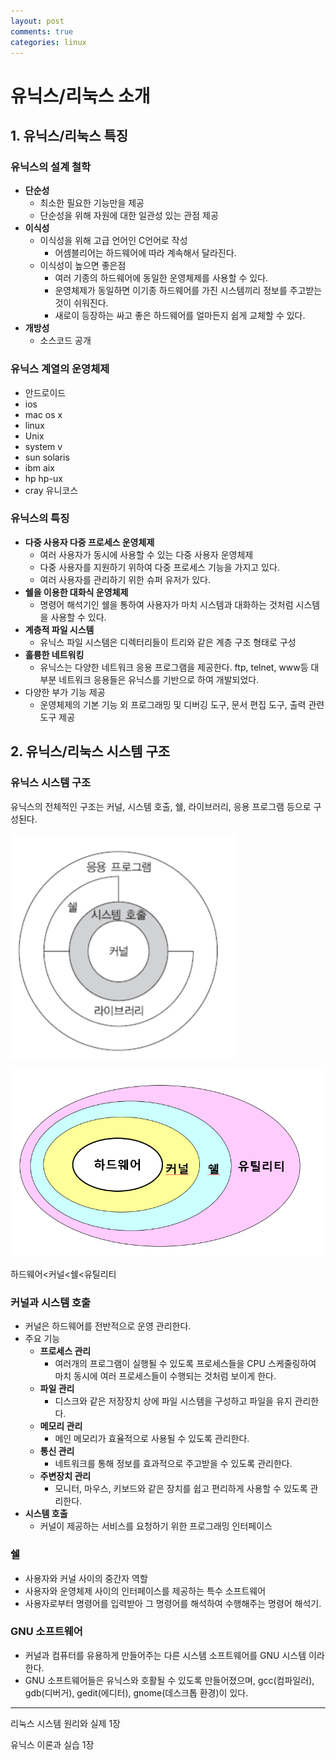 ```yaml
---
layout: post
comments: true
categories: linux
---
```




# 유닉스/리눅스 소개



## 1. 유닉스/리눅스 특징



### 유닉스의 설계 철학

- **단순성**
  - 최소한 필요한 기능만을 제공
  - 단순성을 위해 자원에 대한 일관성 있는 관점 제공
- **이식성**
  - 이식성을 위해 고급 언어인 C언어로 작성
    - 어셈블리어는 하드웨어에 따라 계속해서 달라진다.
  - 이식성이 높으면 좋은점
    - 여러 기종의 하드웨어에 동일한 운영체제를 사용할 수 있다.
    - 운영체제가 동일하면 이기종 하드웨어를 가진 시스템끼리 정보를 주고받는 것이 쉬워진다.
    - 새로이 등장하는 싸고 좋은 하드웨어를 얼마든지 쉽게 교체할 수 있다.
- **개방성**
  - 소스코드 공개



### 유닉스 계열의 운영체제

- 안드로이드
- ios
- mac os x
- linux
- Unix
- system v
- sun solaris
- ibm aix
- hp hp-ux
- cray 유니코스



### 유닉스의 특징

- **다중 사용자 다중 프로세스 운영체제**
  - 여러 사용자가 동시에 사용할 수 있는 다중 사용자 운영체제
  - 다중 사용자를 지원하기 위하여 다중 프로세스 기능을 가지고 있다.
  - 여러 사용자를 관리하기 위한 슈퍼 유저가 있다.
- **쉘을 이용한 대화식 운영체제**
  - 명령어 해석기인 쉘을 통하여 사용자가 마치 시스템과 대화하는 것처럼 시스템을 사용할 수 있다.
- **계층적 파일 시스템**
  - 유닉스 파일 시스템은 디렉터리들이 트리와 같은 계층 구조 형태로 구성
- **훌륭한 네트워킹**
  - 유닉스는 다양한 네트워크 응용 프로그램을 제공한다. ftp, telnet, www등 대부분 네트워크 응용들은 유닉스를 기반으로 하여 개발되었다.
- 다양한 부가 기능 제공
  - 운영체제의 기본 기능 외 프로그래밍 및 디버깅 도구, 문서 편집 도구, 출력 관련 도구 제공



## 2. 유닉스/리눅스 시스템 구조



### 유닉스 시스템 구조

유닉스의 전체적인 구조는 커널, 시스템 호출, 쉘, 라이브러리, 응용 프로그램 등으로 구성된다.

![](../../assets/linux/unix1.PNG)

![](../../assets/linux/unix2.PNG)

하드웨어<커널<쉘<유틸리티

### 커널과 시스템 호출

- 커널은 하드웨어를 전반적으로 운영 관리한다.
- 주요 기능
  - **프로세스 관리**
    - 여러개의 프로그램이 실행될 수 있도록 프로세스들을 CPU 스케줄링하여 마치 동시에 여러 프로세스들이 수행되는 것처럼 보이게 한다.
  - **파일 관리**
    - 디스크와 같은 저장장치 상에 파일 시스템을 구성하고 파일을 유지 관리한다.
  - **메모리 관리**
    - 메인 메모리가 효율적으로 사용될 수 있도록 관리한다.
  - **통신 관리**
    - 네트워크를 통해 정보를 효과적으로 주고받을 수 있도록 관리한다.
  - **주변장치 관리**
    - 모니터, 마우스, 키보드와 같은 장치를 쉽고 편리하게 사용할 수 있도록 관리한다.
- **시스템 호출**
  - 커널이 제공하는 서비스를 요청하기 위한 프로그래밍 인터페이스



### 쉘

- 사용자와 커널 사이의 중간자 역할
- 사용자와 운영체제 사이의 인터페이스를 제공하는 특수 소프트웨어
- 사용자로부터 명령어를 입력받아 그 명령어를 해석하여 수행해주는 명령어 해석기.



### GNU 소프트웨어

- 커널과 컴퓨터를 유용하게 만들어주는 다른 시스템 소프트웨어를 GNU 시스템 이라 한다.
- GNU 소프트웨어들은 유닉스와 호활될 수 있도록 만들어졌으며, gcc(컴파일러), gdb(디버거), gedit(에디터), gnome(데스크톱 환경)이 있다.



---

리눅스 시스템 원리와 실제 1장

유닉스 이론과 실습 1장